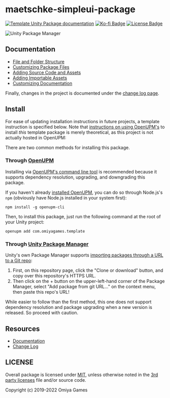 # maetschke-simpleui-package
 
[![Template Unity Package documentation](https://github.com/OmiyaGames/template-unity-package/workflows/Host%20DocFX%20Documentation/badge.svg)](https://omiyagames.github.io/template-unity-package/) [![Ko-fi Badge](https://img.shields.io/badge/donate-ko--fi-29abe0.svg?logo=ko-fi)](https://ko-fi.com/I3I51KS8F) [![License Badge](https://img.shields.io/github/license/OmiyaGames/template-unity-package)](/LICENSE.md)

![Unity Package Manager]()


## Documentation

- [File and Folder Structure](https://omiyagames.github.io/template-unity-package/manual/structure.html)
- [Customizing Package Files](https://omiyagames.github.io/template-unity-package/manual/customizePackage.html)
- [Adding Source Code and Assets](https://omiyagames.github.io/template-unity-package/manual/customizeSource.html)
- [Adding Importable Assets](https://omiyagames.github.io/template-unity-package/manual/customizeSamples.html)
- [Customizing Documentation](https://omiyagames.github.io/template-unity-package/manual/customizeDocumentation.html)

Finally, changes in the project is documented under the [change log page](https://omiyagames.github.io/template-unity-package/manual/changelog.html).

## Install

For ease of updating installation instructions in future projects, a template instruction is specified below.  Note that [instructions on using OpenUPM's](#through-openupm) to install *this* template package is merely theoretical, as this project is not actually hosted in OpenUPM:

There are two common methods for installing this package.

### Through [OpenUPM](https://openupm.com/)

Installing via [OpenUPM's command line tool](https://openupm.com/) is recommended because it supports dependency resolution, upgrading, and downgrading this package.

If you haven't already [installed OpenUPM](https://openupm.com/docs/getting-started.html#installing-openupm-cli), you can do so through Node.js's `npm` (obviously have Node.js installed in your system first):
```
npm install -g openupm-cli
```
Then, to install this package, just run the following command at the root of your Unity project:
```
openupm add com.omiyagames.template
```

### Through [Unity Package Manager](https://docs.unity3d.com/Manual/upm-ui-giturl.html)

Unity's own Package Manager supports [importing packages through a URL to a Git repo](https://docs.unity3d.com/Manual/upm-ui-giturl.html):

1. First, on this repository page, click the "Clone or download" button, and copy over this repository's HTTPS URL.  
2. Then click on the + button on the upper-left-hand corner of the Package Manager, select "Add package from git URL..." on the context menu, then paste this repo's URL!

While easier to follow than the first method, this one does not support dependency resolution and package upgrading when a new version is released.  So proceed with caution.

## Resources

- [Documentation](https://omiyagames.github.io/template-unity-package/)
- [Change Log](/CHANGELOG.md)

## LICENSE

Overall package is licensed under [MIT](/LICENSE.md), unless otherwise noted in the [3rd party licenses](/THIRD%20PARTY%20NOTICES.md) file and/or source code.

Copyright (c) 2019-2022 Omiya Games
